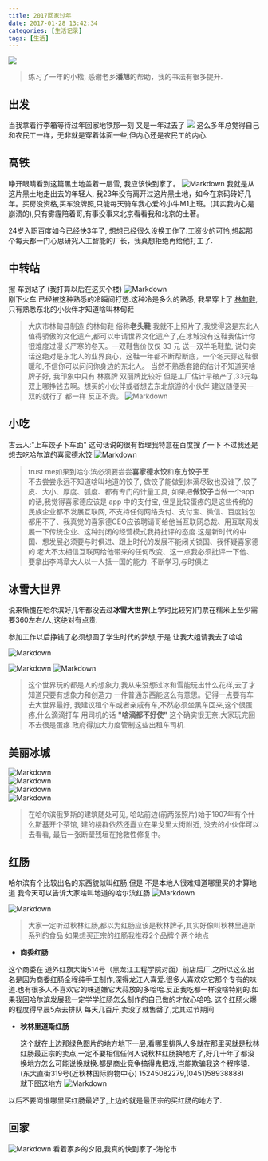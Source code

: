 ```yaml
---
title: 2017回家过年
date: 2017-01-28 13:42:34
categories: [生活记录]
tags: [生活]
---
```


![](http://p1.bqimg.com/584350/7df258f2ecddcf81.jpg)
> 练习了一年的小楷, 感谢老乡**潘旭**的帮助，我的书法有很多提升.


出发
--

当我拿着行李箱等待过年回家地铁那一刻 又是一年过去了 
![](http://p1.bqimg.com/584350/035a303723a4b623.jpg)
这么多年总觉得自己和农民工一样，无非就是穿着体面一些,但内心还是农民工的内心.



高铁
--

睁开眼睛看到这篇黑土地盖着一层雪, 我应该快到家了。
![Markdown](http://p1.bpimg.com/584350/5addde1fe4d65611.jpg)
我就是从这片黑土地走出去的年轻人, 我23年没有离开过这片黑土地，如今在京码砖好几年。买房没资格,买车没牌照,只能每天骑车我心爱的小牛M1上班。(其实我内心是崩溃的),只有雾霾陪着哥,有事没事来北京看看我和北京的土著。

24岁入职百度如今已经快3年了, 想想已经很久没换工作了.工资少的可怜,想起那个每天都一门心思研究人工智能的厂长，我真想拒绝再给他打工了.


中转站
--

擦 车到站了 (我打算以后在这买个楼)
![Markdown](http://i1.piimg.com/584350/698eb97cae2b2dea.jpg)  
刚下火车 已经被这种熟悉的冷瞬间打透.这种冷是多么的熟悉, 我早穿上了
[林甸鞋](https://item.taobao.com/item.htm?spm=a230r.1.14.9.pmOPas&id=36777946060&ns=1&abbucket=15#detail),只有熟悉东北的小伙伴才知道啥叫林甸鞋
> 大庆市林甸县制造 的林甸鞋 俗称**老头鞋** 我就不上照片了,我觉得这是东北人值得骄傲的文化遗产,都可以申请世界文化遗产了,在冰城没有这鞋我估计你很难度过漫长严寒的冬天。一双鞋售价仅仅 33 元 送一双羊毛鞋垫, 说句实话这绝对是东北人的业界良心，这鞋一年都不断帮断底，一个冬天穿这鞋很暖和,不信你可以问问你身边的东北人。
> 当然不熟悉套路的估计不知道买啥牌子好, 我印象中只有 林嘉牌 双丽牌比较好 但是工厂估计早破产了,33元每双上哪挣钱去啊。想买的小伙伴或者想去东北旅游的小伙伴 建议随便买一双的就行了 都一样 反正不贵。
![Markdown](http://p1.bqimg.com/584350/fb737f626882c66b.jpg)

小吃
--


古云人:"上车饺子下车面" 这句话说的很有哲理我特意在百度搜了一下
不过我还是想去吃哈尔滨的喜家德水饺
![Markdown](http://p1.bqimg.com/584350/042feb2337732f5e.jpg) 
> trust me如果到哈尔滨必须要尝尝**喜家德水饺**和**东方饺子王**  
> 不去尝尝永远不知道啥叫地道的饺子, 做饺子能做到淋漓尽致也没谁了,饺子皮、大小、厚度、弧度、都有专门的计量工具, 如果把**做饺子**当做一个app的话,我觉得喜家德应该是 app 中的支付宝, 但是比较蛋疼的是这些传统的民族企业都不发展互联网, 不支持任何网络支付、支付宝、微信、百度钱包都用不了、我真觉的喜家德CEO应该聘请哥给他当互联网总裁、用互联网发展一下传统企业、这种封闭的经营模式我持批评的态度.这是新时代的中国、想发展必须要与时俱进、跟上时代的发展不能闭关锁国、我怀疑喜家德的 老大不太相信互联网给他带来的任何改变、这一点我必须批评一下他、要拿出李鸿章大人以一人抵一国的能力. 不断学习,与时俱进



冰雪大世界
--

说来惭愧在哈尔滨好几年都没去过**冰雪大世界**(上学时比较穷)门票在糯米上至少需要360左右/人,这绝对有点贵.

参加工作以后挣钱了必须想圆了学生时代的梦想,于是 让我大姐请我去了哈哈

![Markdown](http://p1.bqimg.com/584350/d449b5d2f5debbed.jpg)

![Markdown](http://i1.piimg.com/584350/f894381b5bd3aaee.jpg)
![Markdown](http://i1.piimg.com/584350/d1115c4e6d7981ab.jpg)


> 这个世界玩的都是人的想象力,我从来没想过冰和雪能玩出什么花样,去了才知道只要有想象力和创造力 一件普通东西能这么有意思。记得一点要有车去大世界最好, 我建议租个车或者亲戚有车,不然必须坐黑车回来,这个很蛋疼,什么滴滴打车 用司机的话 **"啥滴都不好使"** 这个确实很无奈,大家玩完回不去很是蛋疼.政府得加大力度管制这些出租车司机.


美丽冰城
--
![Markdown](http://i1.piimg.com/584350/a9abec8d1c2c56e0.jpg)  
![Markdown](http://i1.piimg.com/584350/7bf35db34b720d2a.jpg)  
![Markdown](http://i1.piimg.com/584350/dc97959821ac8fa2.jpg)  
![Markdown](http://i1.piimg.com/584350/a260c895027dd64c.jpg)
> 在哈尔滨俄罗斯的建筑随处可见, 哈站前边(前两张照片)始于1907年有个什么斯基开个茶馆, 建的楼群依然还矗立在果戈里大街附近, 没去的小伙伴可以去看看, 最后一张断壁残垣在抢救性修复中。


红肠
--
哈尔滨有个比较出名的东西貌似叫红肠,但是 不是本地人很难知道哪里买的才算地道 我今天可以告诉大家啥叫地道的哈尔滨红肠
![Markdown](http://i1.piimg.com/584350/1736e20ba1e625f5.jpg)  

![Markdown](http://p1.bpimg.com/584350/40a9d97bdeee2b05.jpg)

> 大家一定听过秋林红肠,都以为红肠应该是秋林牌子,其实好像叫秋林里道斯系列的食品
> 如果想买正宗的红肠我推荐2个品牌个两个地点
  
  * **商委红肠**  
  
  这个商委在 道外红旗大街514号（黑龙江工程学院对面）前店后厂,之所以这么出名是因为商委红肠全程纯手工制作,深得龙江人喜爱.很多人喜欢吃它那个专有的味道.也有很多人不喜欢它的味道嫌它大蒜放的多哈哈.反正我吃都一样没啥特别的.如果我回哈尔滨发展我一定学学红肠怎么制作的自己做的才放心哈哈. 这个红肠火爆的程度得早晨5点去排队 每天几百斤,卖没了就售罄了,尤其过节期间
  * **秋林里道斯红肠**  
   
    这个就在上边那绿色图片的地方地下一层,看哪里排队人多就在那里买就是秋林红肠最正宗的卖点,一定不要相信任何人说秋林红肠换地方了,好几十年了都没换地方怎么可能说换就换.都是商业竞争搞得鬼把戏,岂能欺骗我这个程序猿. (东大直街319号(近秋林国际购物中心)
15245082279,(0451)58938888)  
就下图这地方
![Markdown](http://p1.bqimg.com/584350/b4c23a2cdd0e057b.jpg)

以后不要问谁哪里买红肠最好了,上边的就是最正宗的买红肠的地方了.

回家
--
![Markdown](http://p1.bpimg.com/584350/8f60e12618c08949.jpg)
看着家乡的夕阳,我真的快到家了-海伦市













